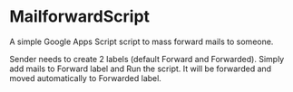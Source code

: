 # MailforwardScript

A simple Google Apps Script script to mass forward mails to someone.

Sender needs to create 2 labels (default Forward and Forwarded). Simply add mails to Forward label and Run the script. It will be forwarded and moved automatically to Forwarded label.
